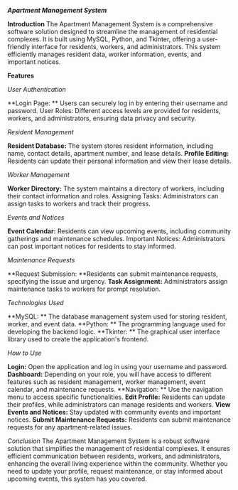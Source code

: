 _**Apartment Management System**_

**Introduction**
The Apartment Management System is a comprehensive software solution designed to streamline the management of residential complexes. It is built using MySQL, Python, and Tkinter, offering a user-friendly interface for residents, workers, and administrators. This system efficiently manages resident data, worker information, events, and important notices.

**Features**

_User Authentication_

**Login Page: ** Users can securely log in by entering their username and password.
User Roles: Different access levels are provided for residents, workers, and administrators, ensuring data privacy and security.

_Resident Management_

**Resident Database:** The system stores resident information, including name, contact details, apartment number, and lease details.
**Profile Editing:** Residents can update their personal information and view their lease details.

_Worker Management_

**Worker Directory:** The system maintains a directory of workers, including their contact information and roles.
Assigning Tasks: Administrators can assign tasks to workers and track their progress.

_Events and Notices_

**Event Calendar:** Residents can view upcoming events, including community gatherings and maintenance schedules.
Important Notices: Administrators can post important notices for residents to stay informed.

_Maintenance Requests_

**Request Submission: **Residents can submit maintenance requests, specifying the issue and urgency.
**Task Assignment:** Administrators assign maintenance tasks to workers for prompt resolution.

_Technologies Used_

**MySQL: ** The database management system used for storing resident, worker, and event data.
**Python: ** The programming language used for developing the backend logic.
**Tkinter: ** The graphical user interface library used to create the application's frontend.

_How to Use_

**Login:** Open the application and log in using your username and password.
**Dashboard:** Depending on your role, you will have access to different features such as resident management, worker management, event calendar, and maintenance requests.
**Navigation: ** Use the navigation menu to access specific functionalities.
**Edit Profile:** Residents can update their profiles, while administrators can manage residents and workers.
**View Events and Notices:** Stay updated with community events and important notices.
**Submit Maintenance Requests:** Residents can submit maintenance requests for any apartment-related issues.

_Conclusion_
The Apartment Management System is a robust software solution that simplifies the management of residential complexes. It ensures efficient communication between residents, workers, and administrators, enhancing the overall living experience within the community. Whether you need to update your profile, request maintenance, or stay informed about upcoming events, this system has you covered.
